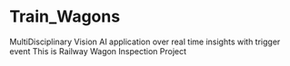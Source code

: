 # Train_Wagons
MultiDisciplinary Vision AI application over real time insights with trigger event
This is Railway Wagon Inspection Project
